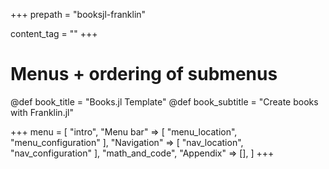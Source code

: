 +++
prepath = "booksjl-franklin"

content_tag = ""
+++

# Menus + ordering of submenus

@def book_title = "Books.jl Template"
@def book_subtitle = "Create books with Franklin.jl"

+++
menu = [
    "intro", 
    "Menu bar" => [
        "menu_location",
        "menu_configuration"
    ],
    "Navigation" => [
        "nav_location",
        "nav_configuration"
    ],
    "math_and_code",
    "Appendix" => [],
]
+++
